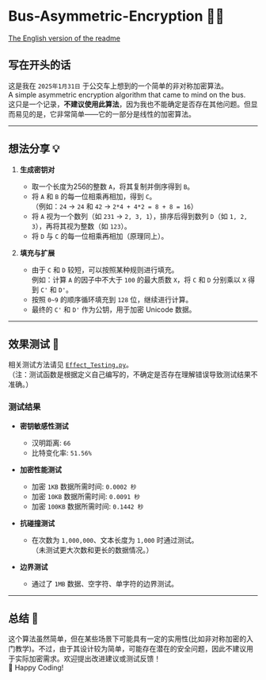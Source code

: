 # Bus-Asymmetric-Encryption 🚌🔐

[The English version of the readme](./readme_en.md)

## 写在开头的话

这是我在 `2025年1月31日` 于公交车上想到的一个简单的非对称加密算法。  
A simple asymmetric encryption algorithm that came to mind on the bus.  
这只是一个记录，**不建议使用此算法**，因为我也不能确定是否存在其他问题。但显而易见的是，它非常简单——它的一部分是线性的加密算法。

---

## 想法分享 💡

1. **生成密钥对**  
   - 取一个长度为256的整数 `A`，将其复制并倒序得到 `B`。  
   - 将 `A` 和 `B` 的每一位相乘再相加，得到 `C`。  
     （例如：`24` → `24` 和 `42` → `2*4 + 4*2 = 8 + 8 = 16`）  
   - 将 `A` 视为一个数列（如 `231` → `2, 3, 1`），排序后得到数列 `D`（如 `1, 2, 3`），再将其视为整数（如 `123`）。  
   - 将 `D` 与 `C` 的每一位相乘再相加（原理同上）。  

2. **填充与扩展**  
   - 由于 `C` 和 `D` 较短，可以按照某种规则进行填充。  
     例如：计算 `A` 的因子中不大于 `100` 的最大质数 `X`，将 `C` 和 `D` 分别乘以 `X` 得到 `C'` 和 `D'`。  
   - 按照 `0~9` 的顺序循环填充到 `128` 位，继续进行计算。  
   - 最终的 `C'` 和 `D'` 作为公钥，用于加密 Unicode 数据。

---

## 效果测试 🧪

相关测试方法请见 [`Effect_Testing.py`](./Effect_Testing.py)。  
（注：测试函数是根据定义自己编写的，不确定是否存在理解错误导致测试结果不准确。）

### 测试结果
- **密钥敏感性测试**  
  - 汉明距离: `66`  
  - 比特变化率: `51.56%`  

- **加密性能测试**  
  - 加密 `1KB` 数据所需时间: `0.0002 秒`  
  - 加密 `10KB` 数据所需时间: `0.0091 秒`  
  - 加密 `100KB` 数据所需时间: `0.1442 秒`  

- **抗碰撞测试**  
  - 在次数为 `1,000,000`、文本长度为 `1,000` 时通过测试。  
  （未测试更大次数和更长的数据情况。）  

- **边界测试**  
  - 通过了 `1MB` 数据、空字符、单字符的边界测试。

---

## 总结 📝

这个算法虽然简单，但在某些场景下可能具有一定的实用性(比如非对称加密的入门教学)。不过，由于其设计较为简单，可能存在潜在的安全问题，因此不建议用于实际加密需求。欢迎提出改进建议或测试反馈！  
🚀 Happy Coding!
